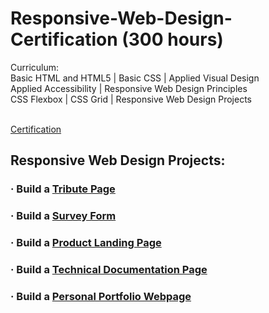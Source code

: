# Responsive-Web-Design-Certification (300 hours)

Curriculum:<br>
Basic HTML and HTML5 | Basic CSS | Applied Visual Design<br>
Applied Accessibility | Responsive Web Design Principles<br>
CSS Flexbox | CSS Grid | Responsive Web Design Projects<br><br>

[Certification](https://www.freecodecamp.org/certification/valemescudero/responsive-web-design)
## Responsive Web Design Projects:
### · Build a [Tribute Page](https://codepen.io/valemescudero/pen/pobRgYa)
### · Build a [Survey Form](https://codepen.io/valemescudero/pen/BazpjEW)
### · Build a [Product Landing Page](https://codepen.io/valemescudero/details/LYZNwXb)
### · Build a [Technical Documentation Page](https://codepen.io/valemescudero/pen/WNxpWwN)
### · Build a [Personal Portfolio Webpage](https://codepen.io/valemescudero/pen/eYzWYrm)
